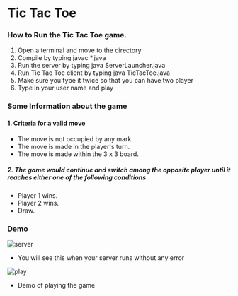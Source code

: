 # Tic Tac Toe

### How to Run the Tic Tac Toe game.
1. Open a terminal and move to the directory
2. Compile by typing javac *.java
3. Run the server by typing java ServerLauncher.java
4. Run Tic Tac Toe client by typing java TicTacToe.java
5. Make sure you type it twice so that you can have two player
6. Type in your user name and play

### Some Information about the game

#### 1. Criteria for a valid move
- The move is not occupied by any mark.
- The move is made in the player's turn.
- The move is made within the 3 x 3 board.

##### 2. The game would continue and switch among the opposite player until it reaches either one of the following conditions
- Player 1 wins.
- Player 2 wins.
- Draw.

### Demo

![server](https://user-images.githubusercontent.com/49400714/107013589-e4439600-67dd-11eb-91af-06a5f2d460e1.JPG)

- You will see this when your server runs without any error

![play](https://user-images.githubusercontent.com/49400714/107013716-0d642680-67de-11eb-931c-81d7c0f80920.JPG)

- Demo of playing the game
